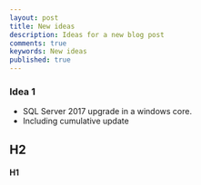 ```yaml
---
layout: post
title: New ideas
description: Ideas for a new blog post
comments: true
keywords: New ideas
published: true
---
```




### Idea 1

 - SQL Server 2017 upgrade in a windows core. 
  - Including cumulative update
  
## H2

#### H1





